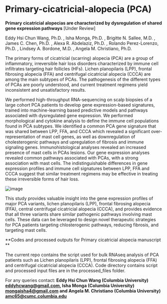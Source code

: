 # Primary-cicatricial-alopecia (PCA)

**Primary cicatricial alopecias are characterized by dysregulation of shared gene expression pathways** [Under Review]

Eddy Hsi Chun Wang, Ph.D. , Isha Monga, Ph.D. , Brigitte N. Sallee, M.D. , James C. Chen, Ph.D. , Alexa R. Abdelaziz, Ph.D. , Rolando Perez-Lorenzo, Ph.D. , Lindsey A. Bordone, M.D. , Angela M. Christiano, Ph.D.
                                      

The primary forms of cicatricial (scarring) alopecia (PCA) are a group of inflammatory, irreversible hair loss disorders characterized by immune cell infiltrates targeting hair follicles (HFs). Lichen planopilaris (LPP), frontal fibrosing alopecia (FFA) and centrifugal cicatricial alopecia (CCCA) are among the main subtypes of PCAs. The pathogenesis of the different types of PCAs are poorly understood, and current treatment regimens yield inconsistent and unsatisfactory results.

We performed high-throughput RNA-sequencing on scalp biopsies of a large cohort PCA patients to develop gene expression-based signatures, trained into machine-learning based predictive models and pathways associated with dysregulated gene expression. We performed morphological and cytokine analysis to define the immune cell populations found in PCA subtypes. We identified a common PCA gene signature that was shared between LPP, FFA, and CCCA which revealed a significant over-representation of mast cell genes, as well as downregulation of cholesterogenic pathways and upregulation of fibrosis and immune signaling genes. Immunohistological analyses revealed an increased presence of mast cells in PCAs lesions. Our gene expression analyses revealed common pathways associated with PCAs, with a strong association with mast cells. The indistinguishable differences in gene expression profiles and immune cell signatures between LPP, FFA and CCCA suggest that similar treatment regimens may be effective in treating these irreversible forms of hair loss.




![image](https://user-images.githubusercontent.com/44770311/160250940-075e8cd7-910f-4134-960c-f680899afaca.png)

This study provides valuable insight into the gene expression profiles of major PCA variants, lichen planopilaris (LPP), frontal fibrosing alopecia (FFA), central centrifugal cicatricial alopecia (CCCA), and provides evidence that all three variants share similar pathogenic pathways involving mast cells. These data can be leveraged to design novel therapeutic strategies for PCA patients targeting chlosterogenic pathways, reducing fibrosis, and targeting mast cells.

**Codes and processed outputs for Primary cicatricial alopecia manuscript **


The current repo contains the script used for bulk RNAseq analysis of PCA patients such as Lichen planopilaris (LPP), frontal fibrosing alopecia (FFA) and centrifugal cicatricial alopecia (CCCA). Code directory contains script and processed input files are in the processed_files folder.


For any queries contact: **Eddy Hsi Chun Wang (Columbia University) <eddyhcwang@gmail.com>, Isha Monga (Columbia University) <mongaisha4@gmail.com> and Angela M. Christiano (Columbia University) <amc65@cumc.columbia.edu>**
